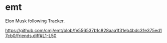 # emt
Elon Musk following Tracker.

https://github.com/cmj/emt/blob/fe556537b1c828aaa1f31eb4bdc31e375ed17cb0/friends.diff#L1-L50
